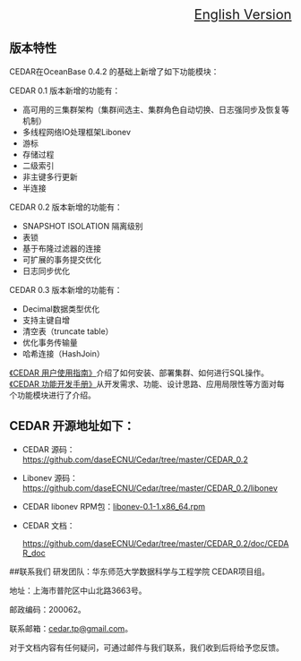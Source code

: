 ﻿<font size=5><div align="right"><a href="https://github.com/daseECNU/Cedar/blob/master/CEDAR_0.2/README-English.md">English Version</a></div>
</font>
<h2> 版本特性</h2>
CEDAR在OceanBase 0.4.2 的基础上新增了如下功能模块：

CEDAR 0.1 版本新增的功能有：


* 高可用的三集群架构（集群间选主、集群角色自动切换、日志强同步及恢复等机制）
* 多线程网络IO处理框架Libonev
* 游标
* 存储过程
* 二级索引
* 非主键多行更新
* 半连接

CEDAR 0.2 版本新增的功能有：
* SNAPSHOT ISOLATION 隔离级别
* 表锁
* 基于布隆过滤器的连接
* 可扩展的事务提交优化
* 日志同步优化

CEDAR 0.3 版本新增的功能有：
* Decimal数据类型优化
* 支持主键自增
* 清空表（truncate table）
* 优化事务传输量
* 哈希连接（HashJoin）



<a href="https://github.com/daseECNU/Cedar/blob/master/CEDAR_0.2/doc/CEDAR_doc/CEDAR%20%E7%94%A8%E6%88%B7%E4%BD%BF%E7%94%A8%E6%8C%87%E5%8D%97.pdf" target="_blank">《CEDAR 用户使用指南》</a>介绍了如何安装、部署集群、如何进行SQL操作。<a href="https://github.com/daseECNU/Cedar/blob/master/CEDAR_0.2/doc/CEDAR_doc/CEDAR%20%E5%8A%9F%E8%83%BD%E5%BC%80%E5%8F%91%E6%89%8B%E5%86%8C.pdf" target="_blank">《CEDAR 功能开发手册》</a>从开发需求、功能、设计思路、应用局限性等方面对每个功能模块进行了介绍。


<h2>CEDAR 开源地址如下：</h2>
<ul>
<li>
  <p>CEDAR 源码：<a href="https://github.com/daseECNU/Cedar/tree/master/CEDAR_0.2" target="_blank">https://github.com/daseECNU/Cedar/tree/master/CEDAR_0.2 </a></p>
</li>
<li>
  <p>Libonev 源码：<a href="https://github.com/daseECNU/Cedar/tree/master/CEDAR_0.2/libonev" target="_blank">https://github.com/daseECNU/Cedar/tree/master/CEDAR_0.2/libonev </a></p>
</li>
<li>
  <p>CEDAR libonev RPM包：<a href="https://github.com/daseECNU/Cedar/tree/master/CEDAR_0.2/rpm" target="_blank">libonev-0.1-1.x86_64.rpm</a></p>
</li>
<li>
  <p>CEDAR 文档：</p>
  <p><a href="https://github.com/daseECNU/Cedar/tree/master/CEDAR_0.2/doc/CEDAR_doc" target="_blank">https://github.com/daseECNU/Cedar/tree/master/CEDAR_0.2/doc/CEDAR_doc </a></p>
</li>
</ul>

##联系我们
研发团队：华东师范大学数据科学与工程学院 CEDAR项目组。

地址：上海市普陀区中山北路3663号。

邮政编码：200062。

联系邮箱：cedar.tp@gmail.com。

对于文档内容有任何疑问，可通过邮件与我们联系，我们收到后将给予您反馈。

